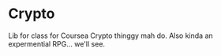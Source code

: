 Crypto
===

Lib for class for Coursea Crypto thinggy mah do. Also kinda an expermential RPG... we'll see.